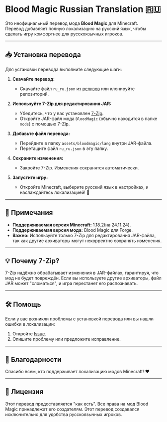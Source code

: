# Blood Magic Russian Translation 🇷🇺

Это неофициальный перевод мода **Blood Magic** для Minecraft.  
Перевод добавляет полную локализацию на русский язык, чтобы сделать игру комфортнее для русскоязычных игроков.  

---

## 📥 Установка перевода

Для установки перевода выполните следующие шаги:

1. **Скачайте перевод:**
   - Скачайте файл `ru_ru.json` из [релизов](https://github.com/METABYTECODE/releases) или клонируйте репозиторий.

2. **Используйте 7-Zip для редактирования JAR:**
   - Убедитесь, что у вас установлен [7-Zip](https://www.7-zip.org/).
   - Откройте JAR-файл мода `BloodMagic` (обычно находится в папке `mods`) с помощью 7-Zip.

3. **Добавьте файл перевода:**
   - Перейдите в папку `assets/bloodmagic/lang` внутри JAR-файла.
   - Перетащите файл `ru_ru.json` в эту папку.

4. **Сохраните изменения:**
   - Закройте 7-Zip. Изменения сохранятся автоматически.

5. **Запустите игру:**
   - Откройте Minecraft, выберите русский язык в настройках, и наслаждайтесь локализацией! 🎉

---

## 📜 Примечания

- **Поддерживаемая версия Minecraft:** 1.18.2(на 24.11.24).
- **Поддерживаемая версия мода:** Blood Magic для Forge.
- **Важно:** Используйте только 7-Zip для редактирования JAR-файла, так как другие архиваторы могут некорректно сохранять изменения.

---

## 💡 Почему 7-Zip?
7-Zip надёжно обрабатывает изменения в JAR-файлах, гарантируя, что мод не будет повреждён. Если вы используете другие архиваторы, файл JAR может "сломаться", и игра перестанет его распознавать.

---

## 🛠 Помощь
Если у вас возникли проблемы с установкой перевода или вы нашли ошибки в локализации:
1. Откройте [Issue](https://github.com/ВАШ_РЕПОЗИТОРИЙ/issues).
2. Опишите проблему или предложите исправление.

---

## 🌟 Благодарности
Спасибо всем, кто поддерживает локализацию модов Minecraft! ❤️

---

## 📜 Лицензия
Этот перевод предоставляется "как есть". Все права на мод Blood Magic принадлежат его создателям. Этот перевод создавался исключительно для удобства русскоязычных игроков.

